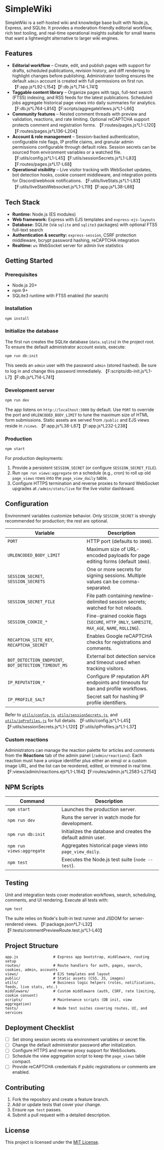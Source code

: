 # SimpleWiki

SimpleWiki is a self-hosted wiki and knowledge base built with Node.js, Express, and SQLite. It provides a moderation-friendly editorial workflow, rich text tooling, and real-time operational insights suitable for small teams that want a lightweight alternative to larger wiki engines.

## Features

- **Editorial workflow** – Create, edit, and publish pages with support for drafts, scheduled publications, revision history, and diff rendering to highlight changes before publishing. Administrator tooling ensures the default `admin` account is created with full permissions on first run. 【F:app.js†L92-L154】【F:db.js†L714-L741】
- **Taggable content library** – Organize pages with tags, full-text search (FTS5) indexing, and RSS feeds for the latest publications. Scheduled jobs aggregate historical page views into daily summaries for analytics. 【F:db.js†L764-L814】【F:scripts/aggregateViews.js†L1-L66】
- **Community features** – Nested comment threads with preview and validation, reactions, and rate limiting. Optional reCAPTCHA support protects comment and registration forms. 【F:routes/pages.js†L1-L120】【F:routes/pages.js†L136-L204】
- **Account & role management** – Session-backed authentication, configurable role flags, IP profile claims, and granular admin permissions configurable through default roles. Session secrets can be sourced from environment variables or a watched file. 【F:utils/config.js†L1-L45】【F:utils/sessionSecrets.js†L1-L83】【F:routes/pages.js†L17-L68】
- **Operational visibility** – Live visitor tracking with WebSocket updates, bot detection hooks, cookie consent middleware, and integration points for Discord/webhook notifications. 【F:utils/liveStats.js†L1-L83】【F:utils/liveStatsWebsocket.js†L1-L119】【F:app.js†L38-L88】

## Tech Stack

- **Runtime:** Node.js (ES modules)
- **Web framework:** Express with EJS templates and `express-ejs-layouts`
- **Database:** SQLite (via `sqlite` and `sqlite3` packages) with optional FTS5 full-text search
- **Authentication & security:** `express-session`, CSRF protection middleware, bcrypt password hashing, reCAPTCHA integration
- **Realtime:** `ws` WebSocket server for admin live statistics

## Getting Started

### Prerequisites

- Node.js 20+
- npm 9+
- SQLite3 runtime with FTS5 enabled (for search)

### Installation

```bash
npm install
```

### Initialize the database

The first run creates the SQLite database (`data.sqlite`) in the project root. To ensure the default administrator account exists, execute:

```bash
npm run db:init
```

This seeds an `admin` user with the password `admin` (stored hashed). Be sure to log in and change this password immediately. 【F:scripts/db-init.js†L1-L7】【F:db.js†L714-L741】

### Development server

```bash
npm run dev
```

The app listens on `http://localhost:3000` by default. Use `PORT` to override the port and `URLENCODED_BODY_LIMIT` to tune the maximum size of HTML form submissions. Static assets are served from `/public` and EJS views reside in `/views`. 【F:app.js†L38-L87】【F:app.js†L232-L238】

### Production

```bash
npm start
```

For production deployments:

1. Provide a persistent `SESSION_SECRET` (or configure `SESSION_SECRET_FILE`).
2. Run `npm run views:aggregate` on a schedule (e.g., cron) to roll up old `page_views` rows into the `page_view_daily` table.
3. Configure HTTPS termination and reverse proxies to forward WebSocket upgrades at `/admin/stats/live` for the live visitor dashboard.

## Configuration

Environment variables customize behavior. Only `SESSION_SECRET` is strongly recommended for production; the rest are optional.

| Variable | Description |
| --- | --- |
| `PORT` | HTTP port (defaults to `3000`). |
| `URLENCODED_BODY_LIMIT` | Maximum size of URL-encoded payloads for page editing forms (default `10mb`). |
| `SESSION_SECRET`, `SESSION_SECRETS` | One or more secrets for signing sessions. Multiple values can be comma-separated. |
| `SESSION_SECRET_FILE` | File path containing newline-delimited session secrets; watched for hot reloads. |
| `SESSION_COOKIE_*` | Fine-grained cookie flags (`SECURE`, `HTTP_ONLY`, `SAMESITE`, `MAX_AGE`, `NAME`, `ROLLING`). |
| `RECAPTCHA_SITE_KEY`, `RECAPTCHA_SECRET` | Enables Google reCAPTCHA checks for registrations and comments. |
| `BOT_DETECTION_ENDPOINT`, `BOT_DETECTION_TIMEOUT_MS` | External bot detection service and timeout used when tracking visitors. |
| `IP_REPUTATION_*` | Configure IP reputation API endpoints and timeouts for ban and profile workflows. |
| `IP_PROFILE_SALT` | Secret salt for hashing IP profile identifiers. |

Refer to [`utils/config.js`](./utils/config.js), [`utils/sessionSecrets.js`](./utils/sessionSecrets.js), and [`utils/ipProfiles.js`](./utils/ipProfiles.js) for full details. 【F:utils/config.js†L1-L45】【F:utils/sessionSecrets.js†L1-L120】【F:utils/ipProfiles.js†L1-L37】

### Custom reactions

Administrators can manage the reaction palette for articles and comments from the **Réactions** tab of the admin panel (`/admin/reactions`). Each reaction must have a unique identifier plus either an emoji or a custom image URL, and the list can be reordered, edited, or trimmed in real time. 【F:views/admin/reactions.ejs†L1-L164】【F:routes/admin.js†L2583-L2754】

## NPM Scripts

| Command | Description |
| --- | --- |
| `npm start` | Launches the production server. |
| `npm run dev` | Runs the server in watch mode for development. |
| `npm run db:init` | Initializes the database and creates the default admin user. |
| `npm run views:aggregate` | Aggregates historical page views into `page_view_daily`. |
| `npm test` | Executes the Node.js test suite (`node --test`). |

## Testing

Unit and integration tests cover moderation workflows, search, scheduling, comments, and UI rendering. Execute all tests with:

```bash
npm test
```

The suite relies on Node's built-in test runner and JSDOM for server-rendered views. 【F:package.json†L7-L32】【F:tests/commentPreviewRoute.test.js†L1-L40】

## Project Structure

```
app.js                # Express app bootstrap, middleware, routing setup
routes/               # Route handlers for auth, pages, search, cookies, admin, accounts
views/                # EJS templates and layout
public/               # Static assets (CSS, JS, images)
utils/                # Business logic helpers (roles, notifications, feeds, live stats, etc.)
middleware/           # Custom middleware (auth, CSRF, rate limiting, cookie consent)
scripts/              # Maintenance scripts (DB init, view aggregation)
tests/                # Node test suites covering routes, UI, and services
```

## Deployment Checklist

- [ ] Set strong session secrets via environment variables or secret file.
- [ ] Change the default administrator password after initialization.
- [ ] Configure HTTPS and reverse proxy support for WebSockets.
- [ ] Schedule the view aggregation script to keep the `page_views` table compact.
- [ ] Provide reCAPTCHA credentials if public registrations or comments are enabled.

## Contributing

1. Fork the repository and create a feature branch.
2. Add or update tests that cover your change.
3. Ensure `npm test` passes.
4. Submit a pull request with a detailed description.

## License

This project is licensed under the [MIT License](./LICENSE).
